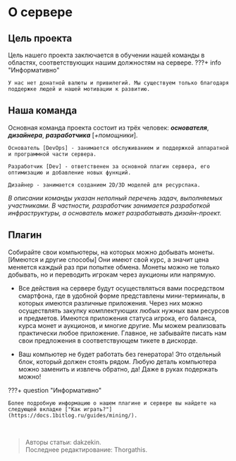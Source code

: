 # О сервере

## Цель проекта
Цель нашего проекта заключается в обучении нашей команды в областях, соответствующих нашим должностям на сервере.
???+ info "Информативно"

    У нас нет донатной валюты и привилегий. Мы существуем только благодаря поддержке людей и нашей мотивации к развитию.

## Наша команда
Основная команда проекта состоит из трёх человек: ***основателя***, ***дизайнера***, ***разработчика*** [*+помощники*].

```Основатель [DevOps] - занимается обслуживанием и поддержкой аппаратной и программной части сервера.```

```Разработчик [Dev] - ответственен за основной плагин сервера, его оптимизацию и добавление новых функций.```

```Дизайнер - занимается созданием 2D/3D моделей для ресурспака.```

*В описании команды указан неполный перечень задач, выполняемых участниками. В частности, разработчик занимается разработкой инфраструктуры, а основатель может разрабатывать дизайн-проект.*

## Плагин
Собирайте свои компьютеры, на которых можно добывать монеты. [Имеются и другие способы] Они имеют свой курс, а значит цена меняется каждый раз при попытке обмена. Монеты можно не только добывать, но и переводить игрокам через аукционы или напрямую.

- Все действия на сервере будут осуществляться вами посредством смартфона, где в удобной форме представлены мини-терминалы, в которых имеются различные приложения. Через них можно осуществлять закупку комплектующих любых нужных вам ресурсов и предметов. Имеются приложения статуса игрока, его баланса, курса монет и аукционов, и многие другие. Мы можем реализовать практически любое приложение. Главное, не забывайте писать нам свои предложения в соответствующем тикете в дискорде.

- Ваш компьютер не будет работать без генератора! Это отдельный блок, который должен стоять рядом. Любую деталь компьютера можно заменить и извлечь обратно, да! Даже в руках подержать можно!

???+ question "Информативно"

    Более подробную информацию о нашем плагине и сервере вы найдете на следующей вкладке ["Как играть?"](https://docs.1bitlog.ru/guides/mining/).

<br>

> Авторы статьи: dakzekin. <br>
> Последнее редактирование: Thorgathis.
